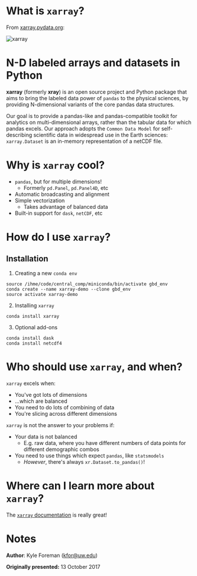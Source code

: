 
# What is `xarray`?

From [xarray.pydata.org](http://xarray.pydata.org/):

![xarray](http://xarray.pydata.org/en/stable/_images/dataset-diagram-logo.png)

N-D labeled arrays and datasets in Python
=========================================

**xarray** (formerly **xray**) is an open source project and Python package
that aims to bring the labeled data power of `pandas` to the physical sciences,
by providing N-dimensional variants of the core pandas data structures.

Our goal is to provide a pandas-like and pandas-compatible toolkit for
analytics on multi-dimensional arrays, rather than the tabular data for which
pandas excels. Our approach adopts the `Common Data Model` for self-
describing scientific data in widespread use in the Earth sciences:
``xarray.Dataset`` is an in-memory representation of a netCDF file.

# Why is `xarray` cool?

- `pandas`, but for multiple dimensions!
    - Formerly `pd.Panel`, `pd.Panel4D`, etc
- Automatic broadcasting and alignment
- Simple vectorization
    - Takes advantage of balanced data
- Built-in support for `dask`, `netCDF`, etc

# How do I use `xarray`?

## Installation
1. Creating a new `conda env`
```
source /ihme/code/central_comp/miniconda/bin/activate gbd_env
conda create --name xarray-demo --clone gbd_env
source activate xarray-demo
```
2. Installing `xarray`
```
conda install xarray
```
3. Optional add-ons
```
conda install dask
conda install netcdf4
```


# Who should use `xarray`, and when?

`xarray` excels when:
- You've got lots of dimensions
- ...which are balanced
- You need to do lots of combining of data
- You're slicing across different dimensions

`xarray` is not the answer to your problems if:
- Your data is not balanced
    - E.g. raw data, where you have different numbers of data points for different demographic combos
- You need to use things which expect `pandas`, like `statsmodels`
    - _However_, there's always `xr.Dataset.to_pandas()`!

# Where can I learn more about `xarray`?

The [`xarray` documentation](http://xarray.pydata.org/en/stable/index.html) is really great!

# Notes

__Author__: Kyle Foreman (kfor@uw.edu)

__Originally presented:__ 13 October 2017

